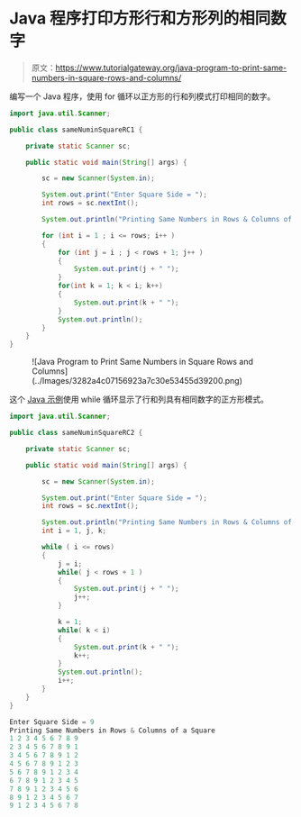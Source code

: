 # Java 程序打印方形行和方形列的相同数字

> 原文：<https://www.tutorialgateway.org/java-program-to-print-same-numbers-in-square-rows-and-columns/>

编写一个 Java 程序，使用 for 循环以正方形的行和列模式打印相同的数字。

```java
import java.util.Scanner;

public class sameNuminSquareRC1 {

	private static Scanner sc;

	public static void main(String[] args) {

		sc = new Scanner(System.in);	

		System.out.print("Enter Square Side = ");
		int rows = sc.nextInt();

		System.out.println("Printing Same Numbers in Rows & Columns of a Square");

		for (int i = 1 ; i <= rows; i++ ) 
		{
			for (int j = i ; j < rows + 1; j++ ) 	
			{
				System.out.print(j + " ");
			}
			for(int k = 1; k < i; k++)
			{
				System.out.print(k + " ");
			}
			System.out.println();
		}
	}
}
```

<figure class="wp-block-image size-large">![Java Program to Print Same Numbers in Square Rows and Columns](../Images/3282a4c07156923a7c30e53455d39200.png)</figure>

这个 [Java 示例](https://www.tutorialgateway.org/learn-java-programs/)使用 while 循环显示了行和列具有相同数字的正方形模式。

```java
import java.util.Scanner;

public class sameNuminSquareRC2 {

	private static Scanner sc;

	public static void main(String[] args) {

		sc = new Scanner(System.in);	

		System.out.print("Enter Square Side = ");
		int rows = sc.nextInt();

		System.out.println("Printing Same Numbers in Rows & Columns of a Square");
		int i = 1, j, k;

		while ( i <= rows) 
		{
			j = i;
			while( j < rows + 1 ) 	
			{
				System.out.print(j + " ");
				j++;
			}

			k = 1;
			while( k < i)
			{
				System.out.print(k + " ");
				k++;
			}
			System.out.println();
			i++;
		}
	}
}
```

```java
Enter Square Side = 9
Printing Same Numbers in Rows & Columns of a Square
1 2 3 4 5 6 7 8 9 
2 3 4 5 6 7 8 9 1 
3 4 5 6 7 8 9 1 2 
4 5 6 7 8 9 1 2 3 
5 6 7 8 9 1 2 3 4 
6 7 8 9 1 2 3 4 5 
7 8 9 1 2 3 4 5 6 
8 9 1 2 3 4 5 6 7 
9 1 2 3 4 5 6 7 8 
```